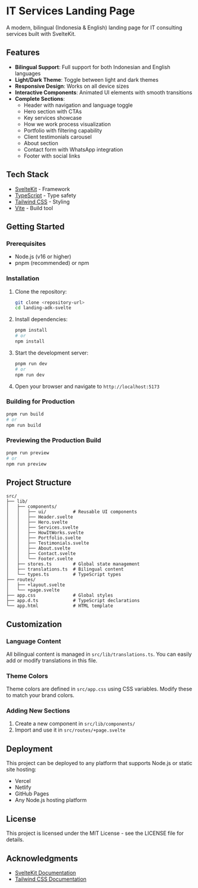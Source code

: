 # IT Services Landing Page

A modern, bilingual (Indonesia & English) landing page for IT consulting services built with SvelteKit.

## Features

- **Bilingual Support**: Full support for both Indonesian and English languages
- **Light/Dark Theme**: Toggle between light and dark themes
- **Responsive Design**: Works on all device sizes
- **Interactive Components**: Animated UI elements with smooth transitions
- **Complete Sections**:
  - Header with navigation and language toggle
  - Hero section with CTAs
  - Key services showcase
  - How we work process visualization
  - Portfolio with filtering capability
  - Client testimonials carousel
  - About section
  - Contact form with WhatsApp integration
  - Footer with social links

## Tech Stack

- [SvelteKit](https://kit.svelte.dev/) - Framework
- [TypeScript](https://www.typescriptlang.org/) - Type safety
- [Tailwind CSS](https://tailwindcss.com/) - Styling
- [Vite](https://vitejs.dev/) - Build tool

## Getting Started

### Prerequisites

- Node.js (v16 or higher)
- pnpm (recommended) or npm

### Installation

1. Clone the repository:

   ```bash
   git clone <repository-url>
   cd landing-adk-svelte
   ```

2. Install dependencies:

   ```bash
   pnpm install
   # or
   npm install
   ```

3. Start the development server:

   ```bash
   pnpm run dev
   # or
   npm run dev
   ```

4. Open your browser and navigate to `http://localhost:5173`

### Building for Production

```bash
pnpm run build
# or
npm run build
```

### Previewing the Production Build

```bash
pnpm run preview
# or
npm run preview
```

## Project Structure

```
src/
├── lib/
│   ├── components/
│   │   ├── ui/          # Reusable UI components
│   │   ├── Header.svelte
│   │   ├── Hero.svelte
│   │   ├── Services.svelte
│   │   ├── HowItWorks.svelte
│   │   ├── Portfolio.svelte
│   │   ├── Testimonials.svelte
│   │   ├── About.svelte
│   │   ├── Contact.svelte
│   │   └── Footer.svelte
│   ├── stores.ts        # Global state management
│   ├── translations.ts  # Bilingual content
│   └── types.ts         # TypeScript types
├── routes/
│   ├── +layout.svelte
│   └── +page.svelte
├── app.css              # Global styles
├── app.d.ts             # TypeScript declarations
└── app.html             # HTML template
```

## Customization

### Language Content

All bilingual content is managed in `src/lib/translations.ts`. You can easily add or modify translations in this file.

### Theme Colors

Theme colors are defined in `src/app.css` using CSS variables. Modify these to match your brand colors.

### Adding New Sections

1. Create a new component in `src/lib/components/`
2. Import and use it in `src/routes/+page.svelte`

## Deployment

This project can be deployed to any platform that supports Node.js or static site hosting:

- Vercel
- Netlify
- GitHub Pages
- Any Node.js hosting platform

## License

This project is licensed under the MIT License - see the LICENSE file for details.

## Acknowledgments

- [SvelteKit Documentation](https://kit.svelte.dev/docs)
- [Tailwind CSS Documentation](https://tailwindcss.com/docs)
